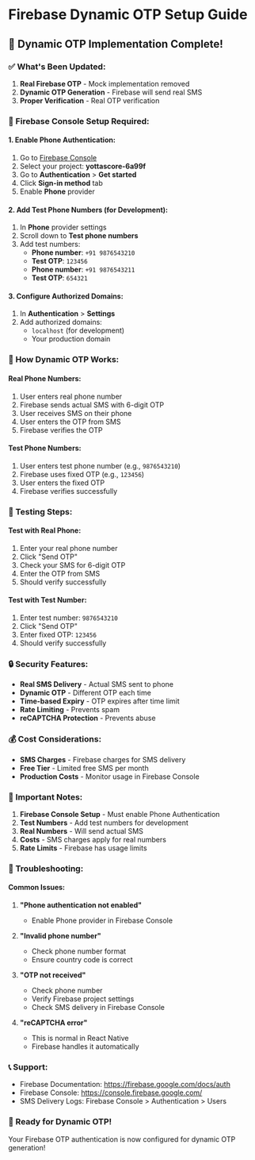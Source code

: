 # Firebase Dynamic OTP Setup Guide

## 🚀 Dynamic OTP Implementation Complete!

### ✅ What's Been Updated:

1. **Real Firebase OTP** - Mock implementation removed
2. **Dynamic OTP Generation** - Firebase will send real SMS
3. **Proper Verification** - Real OTP verification

### 🔧 Firebase Console Setup Required:

#### 1. Enable Phone Authentication:
1. Go to [Firebase Console](https://console.firebase.google.com/)
2. Select your project: **yottascore-6a99f**
3. Go to **Authentication** > **Get started**
4. Click **Sign-in method** tab
5. Enable **Phone** provider

#### 2. Add Test Phone Numbers (for Development):
1. In **Phone** provider settings
2. Scroll down to **Test phone numbers**
3. Add test numbers:
   - **Phone number**: `+91 9876543210`
   - **Test OTP**: `123456`
   - **Phone number**: `+91 9876543211`
   - **Test OTP**: `654321`

#### 3. Configure Authorized Domains:
1. In **Authentication** > **Settings**
2. Add authorized domains:
   - `localhost` (for development)
   - Your production domain

### 📱 How Dynamic OTP Works:

#### Real Phone Numbers:
1. User enters real phone number
2. Firebase sends actual SMS with 6-digit OTP
3. User receives SMS on their phone
4. User enters the OTP from SMS
5. Firebase verifies the OTP

#### Test Phone Numbers:
1. User enters test phone number (e.g., `9876543210`)
2. Firebase uses fixed OTP (e.g., `123456`)
3. User enters the fixed OTP
4. Firebase verifies successfully

### 🎯 Testing Steps:

#### Test with Real Phone:
1. Enter your real phone number
2. Click "Send OTP"
3. Check your SMS for 6-digit OTP
4. Enter the OTP from SMS
5. Should verify successfully

#### Test with Test Number:
1. Enter test number: `9876543210`
2. Click "Send OTP"
3. Enter fixed OTP: `123456`
4. Should verify successfully

### 🔒 Security Features:

- **Real SMS Delivery** - Actual SMS sent to phone
- **Dynamic OTP** - Different OTP each time
- **Time-based Expiry** - OTP expires after time limit
- **Rate Limiting** - Prevents spam
- **reCAPTCHA Protection** - Prevents abuse

### 💰 Cost Considerations:

- **SMS Charges** - Firebase charges for SMS delivery
- **Free Tier** - Limited free SMS per month
- **Production Costs** - Monitor usage in Firebase Console

### 🚨 Important Notes:

1. **Firebase Console Setup** - Must enable Phone Authentication
2. **Test Numbers** - Add test numbers for development
3. **Real Numbers** - Will send actual SMS
4. **Costs** - SMS charges apply for real numbers
5. **Rate Limits** - Firebase has usage limits

### 🐛 Troubleshooting:

#### Common Issues:
1. **"Phone authentication not enabled"**
   - Enable Phone provider in Firebase Console

2. **"Invalid phone number"**
   - Check phone number format
   - Ensure country code is correct

3. **"OTP not received"**
   - Check phone number
   - Verify Firebase project settings
   - Check SMS delivery in Firebase Console

4. **"reCAPTCHA error"**
   - This is normal in React Native
   - Firebase handles it automatically

### 📞 Support:
- Firebase Documentation: https://firebase.google.com/docs/auth
- Firebase Console: https://console.firebase.google.com/
- SMS Delivery Logs: Firebase Console > Authentication > Users

### 🎉 Ready for Dynamic OTP!
Your Firebase OTP authentication is now configured for dynamic OTP generation!

